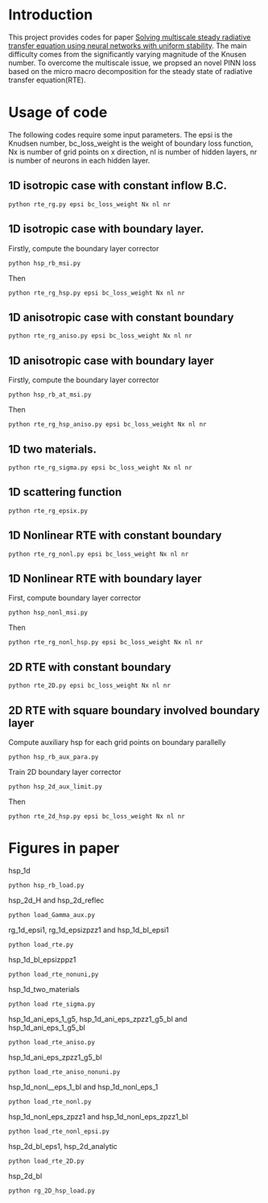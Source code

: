 # Introduction
This project provides codes for paper [Solving multiscale steady radiative transfer equation using neural networks with uniform stability](https://link.springer.com/article/10.1007/s40687-022-00345-z). The main difficulty comes from
the significantly varying magnitude of the Knusen number. To overcome the multiscale issue, we propsed an novel PINN loss based on the micro macro decomposition for the steady state of radiative transfer equation(RTE). 


# Usage of code
The following codes require some input parameters. The epsi is the Knudsen number, bc_loss_weight is the weight of boundary loss
function, Nx is number of grid points on x direction, nl is number of hidden layers, nr is number of neurons in each hidden layer.
## 1D isotropic case with constant inflow B.C.
```
python rte_rg.py epsi bc_loss_weight Nx nl nr
```
## 1D isotropic case with boundary layer.
Firstly, compute the boundary layer corrector
```
python hsp_rb_msi.py
```
Then 
```
python rte_rg_hsp.py epsi bc_loss_weight Nx nl nr
```
## 1D anisotropic case with constant boundary
```
python rte_rg_aniso.py epsi bc_loss_weight Nx nl nr
```
## 1D anisotropic case with boundary layer
Firstly, compute the boundary layer corrector
```
python hsp_rb_at_msi.py
```
Then 
```
python rte_rg_hsp_aniso.py epsi bc_loss_weight Nx nl nr
```
## 1D two materials.
```
python rte_rg_sigma.py epsi bc_loss_weight Nx nl nr
```
## 1D scattering function
```
python rte_rg_epsix.py
```
## 1D Nonlinear RTE with constant boundary
```
python rte_rg_nonl.py epsi bc_loss_weight Nx nl nr
```
## 1D Nonlinear RTE with boundary layer
First, compute boundary layer corrector
```
python hsp_nonl_msi.py
```
Then 
```
python rte_rg_nonl_hsp.py epsi bc_loss_weight Nx nl nr
```
## 2D RTE with constant boundary
```
python rte_2D.py epsi bc_loss_weight Nx nl nr
```
## 2D RTE with square boundary involved boundary layer
Compute auxiliary hsp for each grid points on boundary parallelly
```
python hsp_rb_aux_para.py
```
Train 2D boundary layer corrector
```
python hsp_2d_aux_limit.py
```
Then
```
python rte_2d_hsp.py epsi bc_loss_weight Nx nl nr
```
# Figures in paper
hsp_1d
```
python hsp_rb_load.py
```
hsp_2d_H and hsp_2d_reflec
```
python load_Gamma_aux.py
```
rg_1d_epsi1, rg_1d_epsizpzz1 and hsp_1d_bl_epsi1
```
python load_rte.py
```
hsp_1d_bl_epsizppz1
```
python load_rte_nonuni,py
```
hsp_1d_two_materials
```
python load rte_sigma.py
```
hsp_1d_ani_eps_1_g5, hsp_1d_ani_eps_zpzz1_g5_bl and hsp_1d_ani_eps_1_g5_bl
```
python load_rte_aniso.py
```
hsp_1d_ani_eps_zpzz1_g5_bl
```
python load_rte_aniso_nonuni.py
```
hsp_1d_nonl__eps_1_bl and hsp_1d_nonl_eps_1
```
python load_rte_nonl.py
```
hsp_1d_nonl_eps_zpzz1 and hsp_1d_nonl_eps_zpzz1_bl
```
python load_rte_nonl_epsi.py
```
hsp_2d_bl_eps1, hsp_2d_analytic
```
python load_rte_2D.py
```
hsp_2d_bl
```
python rg_2D_hsp_load.py
```
